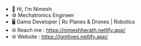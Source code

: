 - 👋 Hi, I’m Nimesh
- ⚙️ Mechatronics Engineer
- 🖥️ Game Developer | Rc Planes & Drones | Robotics
- 🌐 Reach me : https://nimeshherath.netlify.app/
- 🌐 Website : https://ignitives.netlify.app/
                  
<!---
nimeshjh/nimeshjh is a ✨ special ✨ repository because its `README.md` (this file) appears on your GitHub profile.
You can click the Preview link to take a look at your changes.
--->
